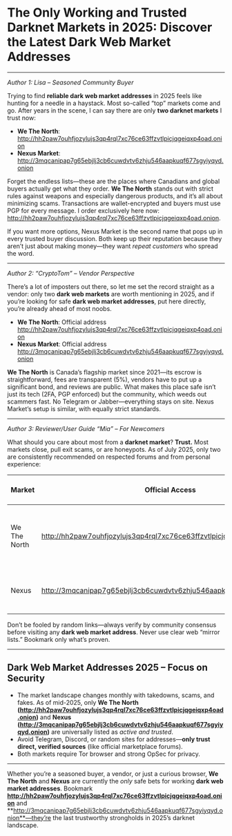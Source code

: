 # The Only Working and Trusted Darknet Markets in 2025: Discover the Latest Dark Web Market Addresses

---

*Author 1: Lisa – Seasoned Community Buyer*

Trying to find **reliable dark web market addresses** in 2025 feels like hunting for a needle in a haystack. Most so-called “top” markets come and go. After years in the scene, I can say there are only **two darknet markets** I trust now:

- **We The North**: http://hh2paw7ouhfjozylujs3qp4rql7xc76ce63ffzvtlpicjqgeiqxp4oad.onion
- **Nexus Market**: http://3mqcanipap7g65ebjlj3cb6cuwdvtv6zhju546aapkuqf677sgyiyqyd.onion

Forget the endless lists—these are the places where Canadians and global buyers actually get what they order. **We The North** stands out with strict rules against weapons and especially dangerous products, and it’s all about minimizing scams. Transactions are wallet-encrypted and buyers must use PGP for every message. I order exclusively here now: http://hh2paw7ouhfjozylujs3qp4rql7xc76ce63ffzvtlpicjqgeiqxp4oad.onion.

If you want more options, Nexus Market is the second name that pops up in every trusted buyer discussion. Both keep up their reputation because they aren’t just about making money—they want *repeat customers* who spread the word.

---

*Author 2: “CryptoTom” – Vendor Perspective*

There’s a lot of imposters out there, so let me set the record straight as a vendor: only two **dark web markets** are worth mentioning in 2025, and if you’re looking for safe **dark web market addresses**, put here directly, you’re already ahead of most noobs.

- **We The North**: Official address http://hh2paw7ouhfjozylujs3qp4rql7xc76ce63ffzvtlpicjqgeiqxp4oad.onion
- **Nexus Market**: Official address http://3mqcanipap7g65ebjlj3cb6cuwdvtv6zhju546aapkuqf677sgyiyqyd.onion

**We The North** is Canada’s flagship market since 2021—its escrow is straightforward, fees are transparent (5%), vendors have to put up a significant bond, and reviews are public. What makes this place safe isn’t just its tech (2FA, PGP enforced) but the community, which weeds out scammers fast. No Telegram or Jabber—everything stays on site. Nexus Market’s setup is similar, with equally strict standards.

---

*Author 3: Reviewer/User Guide “Mia” – For Newcomers*

What should you care about most from a **darknet market**? **Trust.** Most markets close, pull exit scams, or are honeypots. As of July 2025, only two are consistently recommended on respected forums and from personal experience:

|   Market         | Official Access              | Reputation & Key Features                  |
|------------------ | ----------------------------- | --------------------------------------------|
| We The North     | http://hh2paw7ouhfjozylujs3qp4rql7xc76ce63ffzvtlpicjqgeiqxp4oad.onion              | Canada-focused, 5000+ listings, PGP/2FA, no external comms |
| Nexus            | http://3mqcanipap7g65ebjlj3cb6cuwdvtv6zhju546aapkuqf677sgyiyqyd.onion                     | Long-term uptime and strict vendor standards |

Don’t be fooled by random links—always verify by community consensus before visiting any **dark web market address**. Never use clear web “mirror lists.” Bookmark only what’s proven.

---

## Dark Web Market Addresses 2025 – Focus on Security

- The market landscape changes monthly with takedowns, scams, and fakes. As of mid-2025, only **We The North (http://hh2paw7ouhfjozylujs3qp4rql7xc76ce63ffzvtlpicjqgeiqxp4oad.onion)** and **Nexus (http://3mqcanipap7g65ebjlj3cb6cuwdvtv6zhju546aapkuqf677sgyiyqyd.onion)** are universally listed as *active and trusted*.
- Avoid Telegram, Discord, or random sites for addresses—**only trust direct, verified sources** (like official marketplace forums).
- Both markets require Tor browser and strong OpSec for privacy.

---

Whether you’re a seasoned buyer, a vendor, or just a curious browser, **We The North** and **Nexus** are currently the *only* safe bets for working **dark web market addresses**. Bookmark **http://hh2paw7ouhfjozylujs3qp4rql7xc76ce63ffzvtlpicjqgeiqxp4oad.onion** and **http://3mqcanipap7g65ebjlj3cb6cuwdvtv6zhju546aapkuqf677sgyiyqyd.onion**—they’re the last trustworthy strongholds in 2025’s darknet landscape.
